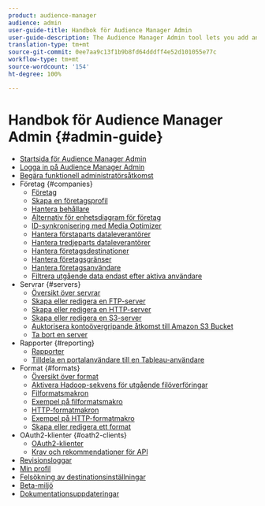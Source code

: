 ```yaml
---
product: audience-manager
audience: admin
user-guide-title: Handbok för Audience Manager Admin
user-guide-description: The Audience Manager Admin tool lets you add and configure companies, servers, reports, formats, and users. You can also view or edit your personal profile.
translation-type: tm+mt
source-git-commit: 0ee7aa9c13f1b9b8fd64dddff4e52d101055e77c
workflow-type: tm+mt
source-wordcount: '154'
ht-degree: 100%

---
```



# Handbok för Audience Manager Admin {#admin-guide}

+ [Startsida för Audience Manager Admin](admin-home.md)
+ [Logga in på Audience Manager Admin](admin-login.md)
+ [Begära funktionell administratörsåtkomst](admin-access.md)
+ Företag {#companies}
   + [Företag](companies/admin-companies-overview.md)
   + [Skapa en företagsprofil](companies/admin-manage-company-profiles.md)
   + [Hantera behållare](companies/admin-manage-containers.md)
   + [Alternativ för enhetsdiagram för företag](companies/admin-device-graph-options.md)
   + [ID-synkronisering med Media Optimizer](companies/admin-amo-sync.md)
   + [Hantera förstaparts dataleverantörer](companies/admin-first-party-providers.md)
   + [Hantera tredjeparts dataleverantörer](companies/admin-third-party-providers.md)
   + [Hantera företagsdestinationer](companies/admin-manage-company-destinations.md)
   + [Hantera företagsgränser](companies/admin-company-limits.md)
   + [Hantera företagsanvändare](companies/admin-manage-company-users.md)
   + [Filtrera utgående data endast efter aktiva användare](companies/outbound-active-user-filter.md)
+ Servrar {#servers}
   + [Översikt över servrar](admin-servers/admin-servers.md)
   + [Skapa eller redigera en FTP-server](admin-servers/create-ftp-server.md)
   + [Skapa eller redigera en HTTP-server](admin-servers/create-http-server.md)
   + [Skapa eller redigera en S3-server](admin-servers/create-s3-server.md)
   + [Auktorisera kontoövergripande åtkomst till Amazon S3 Bucket](admin-servers/admin-authorize-s3-cross-bucket.md)
   + [Ta bort en server](admin-servers/admin-delete-server.md)
+ Rapporter {#reporting}
   + [Rapporter](admin-reporting/admin-reporting-overview.md)
   + [Tilldela en portalanvändare till en Tableau-användare](admin-reporting/admin-assign-tableau-user.md)
+ Format {#formats}
   + [Översikt över format](formats/formats.md)
   + [Aktivera Hadoop-sekvens för utgående filöverföringar](formats/enable-outbound-seq.md)
   + [Filformatsmakron](formats/file-formats.md)
   + [Exempel på filformatsmakro](formats/file-format-examples.md)
   + [HTTP-formatmakron](formats/web-formats.md)
   + [Exempel på HTTP-formatmakro](formats/web-format-examples.md)
   + [Skapa eller redigera ett format](formats/admin-create-format.md)
+ OAuth2-klienter {#oath2-clients}
   + [OAuth2-klienter](admin-oauth2/admin-oauth2-create-edit.md)
   + [Krav och rekommendationer för API](admin-oauth2/aam-admin-api-requirements.md)
+ [Revisionsloggar](admin-audit-logging.md)
+ [Min profil](admin-my-profile.md)
+ [Felsökning av destinationsinställningar](admin-destination-troubleshooting.md)
+ [Beta-miljö](admin-beta-environment.md)
+ [Dokumentationsuppdateringar](admin-doc-updates.md)
